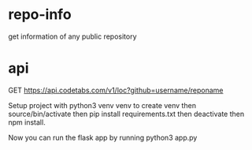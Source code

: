 # repo-info

get information of any public repository

# api

GET https://api.codetabs.com/v1/loc?github=username/reponame

Setup project with python3 venv venv to create venv then source/bin/activate then pip install requirements.txt then deactivate then npm install.

Now you can run the flask app by running python3 app.py
